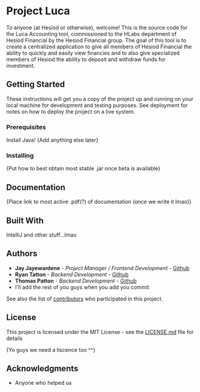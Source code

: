 # Project Luca

To anyone (at Hesiod or otherwise), welcome! This is the source code for the Luca Accounting tool, commissioned to the HLabs department of Hesiod Financial by the Hesiod Financial group. The goal of this tool is to create a centralized application to give all members of Hesiod Financial the ability to quickly and easily view financies and to also give specialized members of Hesiod the ability to deposit and withdraw funds for investment.

## Getting Started

These instructions will get you a copy of the project up and running on your local machine for development and testing purposes. See deployment for notes on how to deploy the project on a live system.

### Prerequisites

Install Java! {Add anything else later}

### Installing

{Put how to best obtain most stable .jar once beta is available}

## Documentation

{Place link to most active .pdf(?) of documentation (once we write it lmao)}

## Built With

IntelliJ and other stuff...lmao

## Authors

* **Jay Jayewardene** - *Project Manager / Frontend Development* - [Github](https://github.com/jay-5)
* **Ryan Tatton** - *Backend Development* - [Github](https://github.com/rtatton)
* **Thomas Patton** - *Backend Development* - [Github](https://github.com/thomaspttn)
* I'll add the rest of you guys when you add you commit

See also the list of [contributors](https://github.com/your/project/contributors) who participated in this project.

## License

This project is licensed under the MIT License - see the [LICENSE.md](LICENSE.md) file for details

{Yo guys we need a liscence too ^^}

## Acknowledgments

* Anyone who helped us
